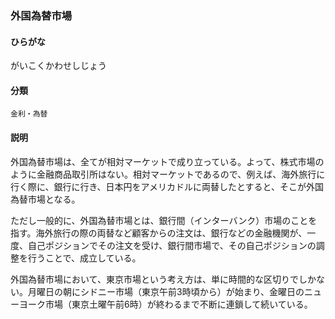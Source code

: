 <div style="display:none;">

## [あ行](securities-terms?id=あ行)
## [か行](securities-terms?id=か行)

</div>

### 外国為替市場

#### ひらがな

がいこくかわせしじょう

#### 分類

`金利・為替`

#### 説明

外国為替市場は、全てが相対マーケットで成り立っている。よって、株式市場のように金融商品取引所はない。相対マーケットであるので、例えば、海外旅行に行く際に、銀行に行き、日本円をアメリカドルに両替したとすると、そこが外国為替市場となる。
 
ただし一般的に、外国為替市場とは、銀行間（インターバンク）市場のことを指す。海外旅行の際の両替など顧客からの注文は、銀行などの金融機関が、一度、自己ポジションでその注文を受け、銀行間市場で、その自己ポジションの調整を行うことで、成立している。
 
外国為替市場において、東京市場という考え方は、単に時間的な区切りでしかない。月曜日の朝にシドニー市場（東京午前3時頃から）が始まり、金曜日のニューヨーク市場（東京土曜午前6時）が終わるまで不断に連鎖して続いている。

<div style="display:none;">

## [さ行](securities-terms?id=さ行)
## [た行](securities-terms?id=た行)
## [な行](securities-terms?id=な行)
## [は行](securities-terms?id=は行)
## [ま行](securities-terms?id=ま行)
## [や行](securities-terms?id=や行)
## [ら行](securities-terms?id=ら行)
## [わ行](securities-terms?id=わ行)
## [英数字・記号](securities-terms?id=英数字・記号)

</div>

